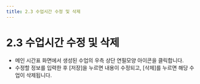 ```yaml
---
title: 2.3 수업시간 수정 및 삭제
---
```

# 2.3 수업시간 수정 및 삭제

* 메인 시간표 화면에서 생성된 수업의 우측 상단 연필모양 아이콘을 클릭합니다.
* 수정할 정보를 입력한 후 \[저장]을 누르면 내용이 수정되고, \[삭제]를 누르면 해당 수업이 삭제됩니다.
